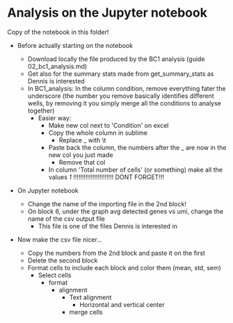 # Analysis on the Jupyter notebook
Copy of the notebook in this folder!

- Before actually starting on the notebook
	+ Download locally the file produced by the BC1 analysis (guide 02_bc1_analysis.md)
	+ Get also for the summary stats made from get_summary_stats as Dennis is interested
	+ In BC1_analysis: In the column condition, remove everything fater the underscore (the number you remove basically identifies different wells, by removing it you simply merge all the conditions to analyse together)
		* Easier way:
			- Make new col next to 'Condition' on excel
			- Copy the whole column in sublime
				+ Replace _ with \t
			- Paste back the column, the numbers after the _ are now in the new col you just made
				+ Remove that col
			- In column 'Total number of cells' (or something) make all the values _1_ !!!!!!!!!!!!!!!!!!!!!!! DONT FORGET!!!


- On Jupyter notebook
	+ Change the name of the importing file in the 2nd block!
	+ On block 6, under the graph avg detected genes vs umi, change the name of the csv output file
		* This file is one of the files Dennis is interested in

- Now make the csv file nicer...
	+ Copy the numbers from the 2nd block and paste it on the first
	+ Delete the second block
	+ Format cells to include each block and color them (mean, std, sem)
		* Select cells
			- format
				+ alignment
					* Text alignment
						- Horizontal and vertical center
					* merge cells


